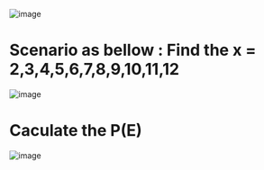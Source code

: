 ![image](https://github.com/user-attachments/assets/cb8e1267-94c6-47cb-92e3-654e0ffa74ed)


# Scenario as bellow : Find the x = 2,3,4,5,6,7,8,9,10,11,12

![image](https://github.com/user-attachments/assets/a15418cf-5b23-480e-99e4-7a4a3e246038)

# Caculate the P(E)


![image](https://github.com/user-attachments/assets/ccbfc689-91ac-4c50-b05d-dedd5b37f36c)
